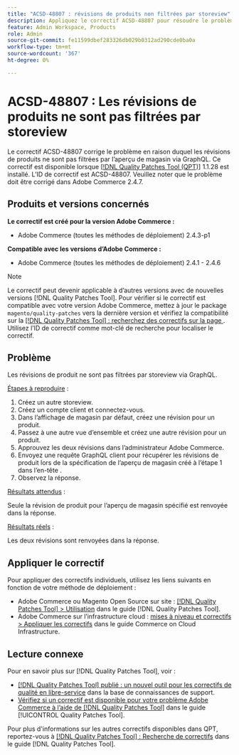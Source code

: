 ```yaml
---
title: "ACSD-48807 : révisions de produits non filtrées par storeview"
description: Appliquez le correctif ACSD-48807 pour résoudre le problème Adobe Commerce en raison duquel les révisions de produits ne sont pas filtrées par l’aperçu de magasin via GraphQL.
feature: Admin Workspace, Products
role: Admin
source-git-commit: fe11599dbef283326db029b0312ad290cde0ba0a
workflow-type: tm+mt
source-wordcount: '367'
ht-degree: 0%

---
```


# ACSD-48807 : Les révisions de produits ne sont pas filtrées par storeview

Le correctif ACSD-48807 corrige le problème en raison duquel les révisions de produits ne sont pas filtrées par l’aperçu de magasin via GraphQL. Ce correctif est disponible lorsque [[!DNL Quality Patches Tool (QPT)]](https://experienceleague.adobe.com/en/docs/commerce-knowledge-base/kb/announcements/commerce-announcements/magento-quality-patches-released-new-tool-to-self-serve-quality-patches) 1.1.28 est installé. L’ID de correctif est ACSD-48807. Veuillez noter que le problème doit être corrigé dans Adobe Commerce 2.4.7.

## Produits et versions concernés

**Le correctif est créé pour la version Adobe Commerce :**

* Adobe Commerce (toutes les méthodes de déploiement) 2.4.3-p1

**Compatible avec les versions d’Adobe Commerce :**

* Adobe Commerce (toutes les méthodes de déploiement) 2.4.1 - 2.4.6

>[!NOTE]
>
>Le correctif peut devenir applicable à d’autres versions avec de nouvelles versions [!DNL Quality Patches Tool]. Pour vérifier si le correctif est compatible avec votre version Adobe Commerce, mettez à jour le package `magento/quality-patches` vers la dernière version et vérifiez la compatibilité sur la [[!DNL Quality Patches Tool] : recherchez des correctifs sur la page ](https://experienceleague.adobe.com/tools/commerce-quality-patches/index.html). Utilisez l’ID de correctif comme mot-clé de recherche pour localiser le correctif.

## Problème

Les révisions de produit ne sont pas filtrées par storeview via GraphQL.

<u>Étapes à reproduire</u> :

1. Créez un autre storeview.
1. Créez un compte client et connectez-vous.
1. Dans l’affichage de magasin par défaut, créez une révision pour un produit.
1. Passez à une autre vue d’ensemble et créez une autre révision pour un produit.
1. Approuvez les deux révisions dans l’administrateur Adobe Commerce.
1. Envoyez une requête GraphQL client pour récupérer les révisions de produit lors de la spécification de l’aperçu de magasin créé à l’étape 1 dans l’en-tête .
1. Observez la réponse.

<u>Résultats attendus</u> :

Seule la révision de produit pour l’aperçu de magasin spécifié est renvoyée dans la réponse.

<u>Résultats réels</u> :

Les deux révisions sont renvoyées dans la réponse.

## Appliquer le correctif

Pour appliquer des correctifs individuels, utilisez les liens suivants en fonction de votre méthode de déploiement :

* Adobe Commerce ou Magento Open Source sur site : [[!DNL Quality Patches Tool] > Utilisation](/help/tools/quality-patches-tool/usage.md) dans le guide [!DNL Quality Patches Tool].
* Adobe Commerce sur l’infrastructure cloud : [mises à niveau et correctifs > Appliquer les correctifs](https://experienceleague.adobe.com/docs/commerce-cloud-service/user-guide/develop/upgrade/apply-patches.html) dans le guide Commerce on Cloud Infrastructure.

## Lecture connexe

Pour en savoir plus sur [!DNL Quality Patches Tool], voir :

* [[!DNL Quality Patches Tool] publié : un nouvel outil pour les correctifs de qualité en libre-service](https://experienceleague.adobe.com/en/docs/commerce-knowledge-base/kb/announcements/commerce-announcements/magento-quality-patches-released-new-tool-to-self-serve-quality-patches) dans la base de connaissances de support.
* [Vérifiez si un correctif est disponible pour votre problème Adobe Commerce à l’aide de  [!DNL Quality Patches Tool]](/help/tools/quality-patches-tool/patches-available-in-qpt/check-patch-for-magento-issue-with-magento-quality-patches.md) dans le guide [!UICONTROL Quality Patches Tool].


Pour plus d&#39;informations sur les autres correctifs disponibles dans QPT, reportez-vous à [[!DNL Quality Patches Tool] : Recherche de correctifs](https://experienceleague.adobe.com/tools/commerce-quality-patches/index.html) dans le guide [!DNL Quality Patches Tool].
